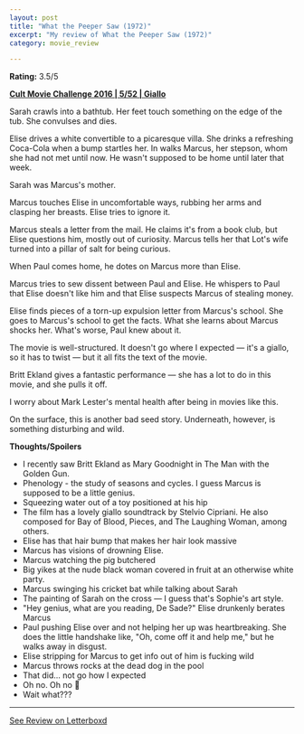 ```yaml
---
layout: post
title: "What the Peeper Saw (1972)"
excerpt: "My review of What the Peeper Saw (1972)"
category: movie_review

---
```


**Rating:** 3.5/5

<b><a href="https://boxd.it/q7ygw/detail" title="Cult Movie Challenge 2016 | 5/52 | Giallo">Cult Movie Challenge 2016 | 5/52 | Giallo</a></b>

Sarah crawls into a bathtub. Her feet touch something on the edge of the tub. She convulses and dies.

Elise drives a white convertible to a picaresque villa. She drinks a refreshing Coca-Cola when a bump startles her. In walks Marcus, her stepson, whom she had not met until now. He wasn't supposed to be home until later that week.

Sarah was Marcus's mother.

Marcus touches Elise in uncomfortable ways, rubbing her arms and clasping her breasts. Elise tries to ignore it.

Marcus steals a letter from the mail. He claims it's from a book club, but Elise questions him, mostly out of curiosity. Marcus tells her that Lot's wife turned into a pillar of salt for being curious.

When Paul comes home, he dotes on Marcus more than Elise.

Marcus tries to sew dissent between Paul and Elise. He whispers to Paul that Elise doesn't like him and that Elise suspects Marcus of stealing money.

Elise finds pieces of a torn-up expulsion letter from Marcus's school. She goes to Marcus's school to get the facts. What she learns about Marcus shocks her. What's worse, Paul knew about it.

The movie is well-structured. It doesn't go where I expected — it's a giallo, so it has to twist — but it all fits the text of the movie.

Britt Ekland gives a fantastic performance — she has a lot to do in this movie, and she pulls it off.

I worry about Mark Lester's mental health after being in movies like this.

On the surface, this is another bad seed story. Underneath, however, is something disturbing and wild.



<b>Thoughts/Spoilers</b>
* I recently saw Britt Ekland as Mary Goodnight in The Man with the Golden Gun.
* Phenology - the study of seasons and cycles. I guess Marcus is supposed to be a little genius.
* Squeezing water out of a toy positioned at his hip
* The film has a lovely giallo soundtrack by Stelvio Cipriani. He also composed for Bay of Blood, Pieces, and The Laughing Woman, among others.
* Elise has that hair bump that makes her hair look massive
* Marcus has visions of drowning Elise.
* Marcus watching the pig butchered
* Big yikes at the nude black woman covered in fruit at an otherwise white party.
* Marcus swinging his cricket bat while talking about Sarah
* The painting of Sarah on the cross — I guess that's Sophie's art style.
* "Hey genius, what are you reading, De Sade?" Elise drunkenly berates Marcus
* Paul pushing Elise over and not helping her up was heartbreaking. She does the little handshake like, "Oh, come off it and help me," but he walks away in disgust.
* Elise stripping for Marcus to get info out of him is fucking wild
* Marcus throws rocks at the dead dog in the pool
* That did... not go how I expected
* Oh no. Oh no 😬 
* Wait what???

<hr>

[See Review on Letterboxd](https://boxd.it/5yDAtd)
